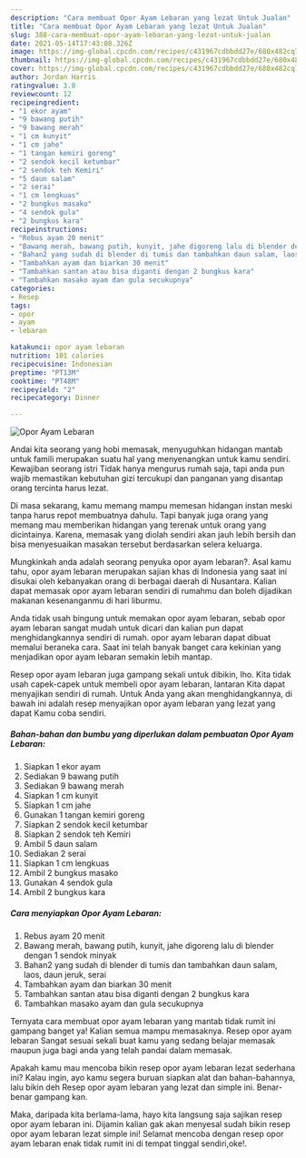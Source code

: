 ```yaml
---
description: "Cara membuat Opor Ayam Lebaran yang lezat Untuk Jualan"
title: "Cara membuat Opor Ayam Lebaran yang lezat Untuk Jualan"
slug: 388-cara-membuat-opor-ayam-lebaran-yang-lezat-untuk-jualan
date: 2021-05-14T17:43:08.326Z
image: https://img-global.cpcdn.com/recipes/c431967cdbbdd27e/680x482cq70/opor-ayam-lebaran-foto-resep-utama.jpg
thumbnail: https://img-global.cpcdn.com/recipes/c431967cdbbdd27e/680x482cq70/opor-ayam-lebaran-foto-resep-utama.jpg
cover: https://img-global.cpcdn.com/recipes/c431967cdbbdd27e/680x482cq70/opor-ayam-lebaran-foto-resep-utama.jpg
author: Jordan Harris
ratingvalue: 3.8
reviewcount: 12
recipeingredient:
- "1 ekor ayam"
- "9 bawang putih"
- "9 bawang merah"
- "1 cm kunyit"
- "1 cm jahe"
- "1 tangan kemiri goreng"
- "2 sendok kecil ketumbar"
- "2 sendok teh Kemiri"
- "5 daun salam"
- "2 serai"
- "1 cm lengkuas"
- "2 bungkus masako"
- "4 sendok gula"
- "2 bungkus kara"
recipeinstructions:
- "Rebus ayam 20 menit"
- "Bawang merah, bawang putih, kunyit, jahe digoreng lalu di blender dengan 1 sendok minyak"
- "Bahan2 yang sudah di blender di tumis dan tambahkan daun salam, laos, daun jeruk, serai"
- "Tambahkan ayam dan biarkan 30 menit"
- "Tambahkan santan atau bisa diganti dengan 2 bungkus kara"
- "Tambahkan masako ayam dan gula secukupnya"
categories:
- Resep
tags:
- opor
- ayam
- lebaran

katakunci: opor ayam lebaran 
nutrition: 101 calories
recipecuisine: Indonesian
preptime: "PT13M"
cooktime: "PT48M"
recipeyield: "2"
recipecategory: Dinner

---
```



![Opor Ayam Lebaran](https://img-global.cpcdn.com/recipes/c431967cdbbdd27e/680x482cq70/opor-ayam-lebaran-foto-resep-utama.jpg)

Andai kita seorang yang hobi memasak, menyuguhkan hidangan mantab untuk famili merupakan suatu hal yang menyenangkan untuk kamu sendiri. Kewajiban seorang istri Tidak hanya mengurus rumah saja, tapi anda pun wajib memastikan kebutuhan gizi tercukupi dan panganan yang disantap orang tercinta harus lezat.

Di masa  sekarang, kamu memang mampu memesan hidangan instan meski tanpa harus repot membuatnya dahulu. Tapi banyak juga orang yang memang mau memberikan hidangan yang terenak untuk orang yang dicintainya. Karena, memasak yang diolah sendiri akan jauh lebih bersih dan bisa menyesuaikan masakan tersebut berdasarkan selera keluarga. 



Mungkinkah anda adalah seorang penyuka opor ayam lebaran?. Asal kamu tahu, opor ayam lebaran merupakan sajian khas di Indonesia yang saat ini disukai oleh kebanyakan orang di berbagai daerah di Nusantara. Kalian dapat memasak opor ayam lebaran sendiri di rumahmu dan boleh dijadikan makanan kesenanganmu di hari liburmu.

Anda tidak usah bingung untuk memakan opor ayam lebaran, sebab opor ayam lebaran sangat mudah untuk dicari dan kalian pun dapat menghidangkannya sendiri di rumah. opor ayam lebaran dapat dibuat memalui beraneka cara. Saat ini telah banyak banget cara kekinian yang menjadikan opor ayam lebaran semakin lebih mantap.

Resep opor ayam lebaran juga gampang sekali untuk dibikin, lho. Kita tidak usah capek-capek untuk membeli opor ayam lebaran, lantaran Kita dapat menyajikan sendiri di rumah. Untuk Anda yang akan menghidangkannya, di bawah ini adalah resep menyajikan opor ayam lebaran yang lezat yang dapat Kamu coba sendiri.

<!--inarticleads1-->

##### Bahan-bahan dan bumbu yang diperlukan dalam pembuatan Opor Ayam Lebaran:

1. Siapkan 1 ekor ayam
1. Sediakan 9 bawang putih
1. Sediakan 9 bawang merah
1. Siapkan 1 cm kunyit
1. Siapkan 1 cm jahe
1. Gunakan 1 tangan kemiri goreng
1. Siapkan 2 sendok kecil ketumbar
1. Siapkan 2 sendok teh Kemiri
1. Ambil 5 daun salam
1. Sediakan 2 serai
1. Siapkan 1 cm lengkuas
1. Ambil 2 bungkus masako
1. Gunakan 4 sendok gula
1. Ambil 2 bungkus kara




<!--inarticleads2-->

##### Cara menyiapkan Opor Ayam Lebaran:

1. Rebus ayam 20 menit
1. Bawang merah, bawang putih, kunyit, jahe digoreng lalu di blender dengan 1 sendok minyak
1. Bahan2 yang sudah di blender di tumis dan tambahkan daun salam, laos, daun jeruk, serai
1. Tambahkan ayam dan biarkan 30 menit
1. Tambahkan santan atau bisa diganti dengan 2 bungkus kara
1. Tambahkan masako ayam dan gula secukupnya




Ternyata cara membuat opor ayam lebaran yang mantab tidak rumit ini gampang banget ya! Kalian semua mampu memasaknya. Resep opor ayam lebaran Sangat sesuai sekali buat kamu yang sedang belajar memasak maupun juga bagi anda yang telah pandai dalam memasak.

Apakah kamu mau mencoba bikin resep opor ayam lebaran lezat sederhana ini? Kalau ingin, ayo kamu segera buruan siapkan alat dan bahan-bahannya, lalu bikin deh Resep opor ayam lebaran yang lezat dan simple ini. Benar-benar gampang kan. 

Maka, daripada kita berlama-lama, hayo kita langsung saja sajikan resep opor ayam lebaran ini. Dijamin kalian gak akan menyesal sudah bikin resep opor ayam lebaran lezat simple ini! Selamat mencoba dengan resep opor ayam lebaran enak tidak rumit ini di tempat tinggal sendiri,oke!.

